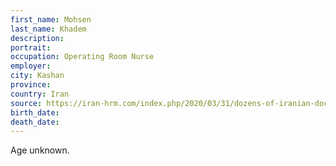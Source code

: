 ```yaml
---
first_name: Mohsen
last_name: Khadem
description: 
portrait: 
occupation: Operating Room Nurse
employer: 
city: Kashan
province: 
country: Iran
source: https://iran-hrm.com/index.php/2020/03/31/dozens-of-iranian-doctors-died-during-irans-coronavirus-crisis/
birth_date: 
death_date: 
---
```


Age unknown.